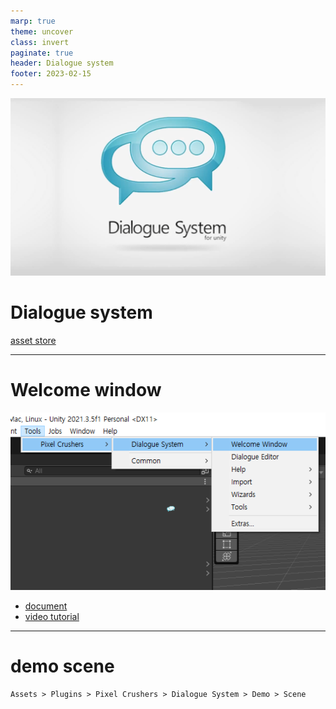 ```yaml
---
marp: true
theme: uncover
class: invert
paginate: true
header: Dialogue system
footer: 2023-02-15
---
```


![w:400](../../Marp_images/Unity3d/asset_dialogue_system_title.png)
# Dialogue system
[asset store](
https://assetstore.unity.com/packages/tools/ai/dialogue-system-for-unity-11672)

---

# Welcome window
![](../../Marp_images/Unity3d/asset_dialogue_system_welcomwindow.png)

* [document](https://www.pixelcrushers.com/dialogue_system/manual2x/html/)
* [video tutorial](https://www.pixelcrushers.com/dialogue-system/dialogue-system-tutorials/)

---

# demo scene
```
Assets > Plugins > Pixel Crushers > Dialogue System > Demo > Scene
```